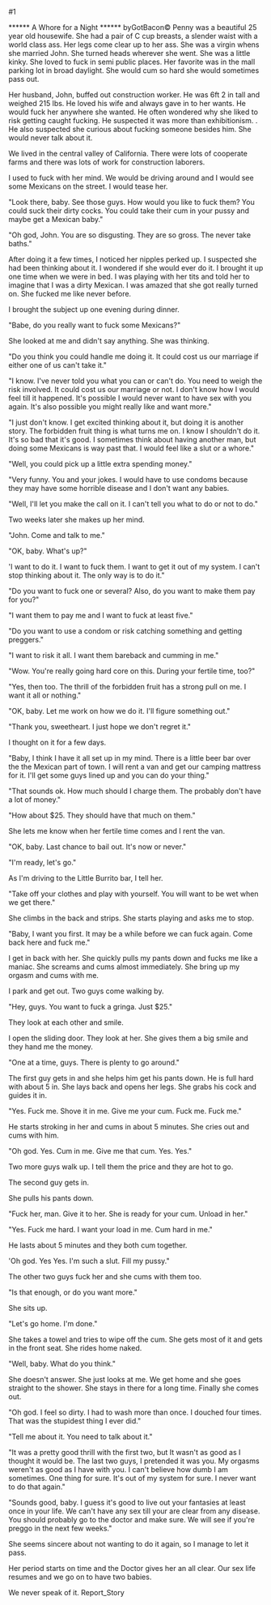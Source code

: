 #1 

 

 ****** A Whore for a Night ****** byGotBacon© Penny was a beautiful 25 year old housewife. She had a pair of C cup breasts, a slender waist with a world class ass. Her legs come clear up to her ass. She was a virgin whens she married John. She turned heads wherever she went. She was a little kinky. She loved to fuck in semi public places. Her favorite was in the mall parking lot in broad daylight. She would cum so hard she would sometimes pass out. 

 Her husband, John, buffed out construction worker. He was 6ft 2 in tall and weighed 215 lbs. He loved his wife and always gave in to her wants. He would fuck her anywhere she wanted. He often wondered why she liked to risk getting caught fucking. He suspected it was more than exhibitionism. . He also suspected she curious about fucking someone besides him. She would never talk about it. 

 We lived in the central valley of California. There were lots of cooperate farms and there was lots of work for construction laborers. 

 I used to fuck with her mind. We would be driving around and I would see some Mexicans on the street. I would tease her. 

 "Look there, baby. See those guys. How would you like to fuck them? You could suck their dirty cocks. You could take their cum in your pussy and maybe get a Mexican baby." 

 "Oh god, John. You are so disgusting. They are so gross. The never take baths." 

 After doing it a few times, I noticed her nipples perked up. I suspected she had been thinking about it. I wondered if she would ever do it. I brought it up one time when we were in bed. I was playing with her tits and told her to imagine that I was a dirty Mexican. I was amazed that she got really turned on. She fucked me like never before. 

 I brought the subject up one evening during dinner. 

 "Babe, do you really want to fuck some Mexicans?" 

 She looked at me and didn't say anything. She was thinking. 

 "Do you think you could handle me doing it. It could cost us our marriage if either one of us can't take it." 

 "I know. I've never told you what you can or can't do. You need to weigh the risk involved. It could cost us our marriage or not. I don't know how I would feel till it happened. It's possible I would never want to have sex with you again. It's also possible you might really like and want more." 

 "I just don't know. I get excited thinking about it, but doing it is another story. The forbidden fruit thing is what turns me on. I know I shouldn't do it. It's so bad that it's good. I sometimes think about having another man, but doing some Mexicans is way past that. I would feel like a slut or a whore." 

 "Well, you could pick up a little extra spending money." 

 "Very funny. You and your jokes. I would have to use condoms because they may have some horrible disease and I don't want any babies. 

 "Well, I'll let you make the call on it. I can't tell you what to do or not to do." 

 Two weeks later she makes up her mind. 

 "John. Come and talk to me." 

 "OK, baby. What's up?" 

 'I want to do it. I want to fuck them. I want to get it out of my system. I can't stop thinking about it. The only way is to do it." 

 "Do you want to fuck one or several? Also, do you want to make them pay for you?" 

 "I want them to pay me and I want to fuck at least five." 

 "Do you want to use a condom or risk catching something and getting preggers." 

 "I want to risk it all. I want them bareback and cumming in me." 

 "Wow. You're really going hard core on this. During your fertile time, too?" 

 "Yes, then too. The thrill of the forbidden fruit has a strong pull on me. I want it all or nothing." 

 "OK, baby. Let me work on how we do it. I'll figure something out." 

 "Thank you, sweetheart. I just hope we don't regret it." 

 I thought on it for a few days. 

 "Baby, I think I have it all set up in my mind. There is a little beer bar over the the Mexican part of town. I will rent a van and get our camping mattress for it. I'll get some guys lined up and you can do your thing." 

 "That sounds ok. How much should I charge them. The probably don't have a lot of money." 

 "How about $25. They should have that much on them." 

 She lets me know when her fertile time comes and I rent the van. 

 "OK, baby. Last chance to bail out. It's now or never." 

 "I'm ready, let's go." 

 As I'm driving to the Little Burrito bar, I tell her. 

 "Take off your clothes and play with yourself. You will want to be wet when we get there." 

 She climbs in the back and strips. She starts playing and asks me to stop. 

 "Baby, I want you first. It may be a while before we can fuck again. Come back here and fuck me." 

 I get in back with her. She quickly pulls my pants down and fucks me like a maniac. She screams and cums almost immediately. She bring up my orgasm and cums with me. 

 I park and get out. Two guys come walking by. 

 "Hey, guys. You want to fuck a gringa. Just $25." 

 They look at each other and smile. 

 I open the sliding door. They look at her. She gives them a big smile and they hand me the money. 

 "One at a time, guys. There is plenty to go around." 

 The first guy gets in and she helps him get his pants down. He is full hard with about 5 in. She lays back and opens her legs. She grabs his cock and guides it in. 

 "Yes. Fuck me. Shove it in me. Give me your cum. Fuck me. Fuck me." 

 He starts stroking in her and cums in about 5 minutes. She cries out and cums with him. 

 "Oh god. Yes. Cum in me. Give me that cum. Yes. Yes." 

 Two more guys walk up. I tell them the price and they are hot to go. 

 The second guy gets in. 

 She pulls his pants down. 

 "Fuck her, man. Give it to her. She is ready for your cum. Unload in her." 

 "Yes. Fuck me hard. I want your load in me. Cum hard in me." 

 He lasts about 5 minutes and they both cum together. 

 'Oh god. Yes Yes. I'm such a slut. Fill my pussy." 

 The other two guys fuck her and she cums with them too. 

 "Is that enough, or do you want more." 

 She sits up. 

 "Let's go home. I'm done." 

 She takes a towel and tries to wipe off the cum. She gets most of it and gets in the front seat. She rides home naked. 

 "Well, baby. What do you think." 

 She doesn't answer. She just looks at me. We get home and she goes straight to the shower. She stays in there for a long time. Finally she comes out. 

 "Oh god. I feel so dirty. I had to wash more than once. I douched four times. That was the stupidest thing I ever did." 

 "Tell me about it. You need to talk about it." 

 "It was a pretty good thrill with the first two, but It wasn't as good as I thought it would be. The last two guys, I pretended it was you. My orgasms weren't as good as I have with you. I can't believe how dumb I am sometimes. One thing for sure. It's out of my system for sure. I never want to do that again." 

 "Sounds good, baby. I guess it's good to live out your fantasies at least once in your life. We can't have any sex till your are clear from any disease. You should probably go to the doctor and make sure. We will see if you're preggo in the next few weeks." 

 She seems sincere about not wanting to do it again, so I manage to let it pass. 

 Her period starts on time and the Doctor gives her an all clear. Our sex life resumes and we go on to have two babies. 

 We never speak of it. Report_Story 